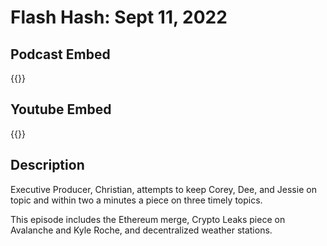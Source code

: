 # Flash Hash: Sept 11, 2022



## Podcast Embed
{{<podcast-embed url="https://player.simplecast.com/6908a533-f5ce-4a7f-ab30-acd6d303535d?dark=false&color=EE6E04">}}

## Youtube Embed
{{<youtube yJC7BcDhdXg>}}

## Description
Executive Producer, Christian, attempts to keep Corey, Dee, and Jessie on topic and within two a minutes a piece on three timely topics.

This episode includes the Ethereum merge, Crypto Leaks piece on Avalanche and Kyle Roche, and decentralized weather stations.
